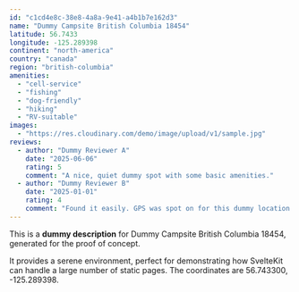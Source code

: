 ```yaml
---
id: "c1cd4e8c-38e8-4a8a-9e41-a4b1b7e162d3"
name: "Dummy Campsite British Columbia 18454"
latitude: 56.7433
longitude: -125.289398
continent: "north-america"
country: "canada"
region: "british-columbia"
amenities:
  - "cell-service"
  - "fishing"
  - "dog-friendly"
  - "hiking"
  - "RV-suitable"
images:
  - "https://res.cloudinary.com/demo/image/upload/v1/sample.jpg"
reviews:
  - author: "Dummy Reviewer A"
    date: "2025-06-06"
    rating: 5
    comment: "A nice, quiet dummy spot with some basic amenities."
  - author: "Dummy Reviewer B"
    date: "2025-01-01"
    rating: 4
    comment: "Found it easily. GPS was spot on for this dummy location."
---
```


This is a **dummy description** for Dummy Campsite British Columbia 18454, generated for the proof of concept.

It provides a serene environment, perfect for demonstrating how SvelteKit can handle a large number of static pages. The coordinates are 56.743300, -125.289398.
